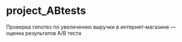 # project_ABtests
Проверка гипотез по увеличению выручки в интернет-магазине — оценка результатов A/B теста
